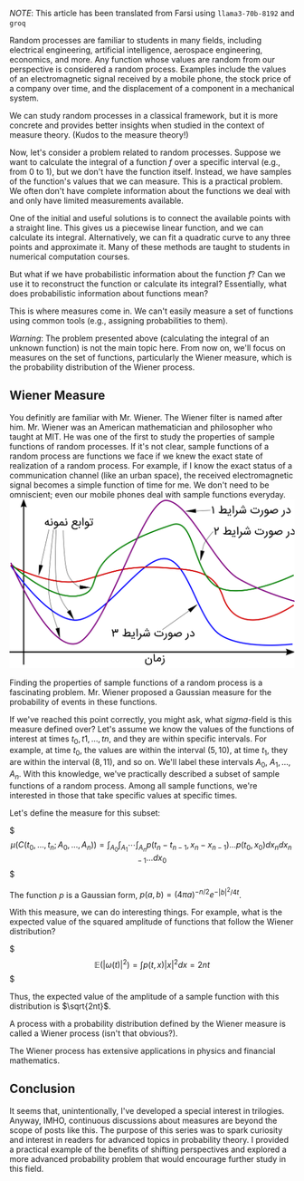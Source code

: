 *NOTE*: This article has been translated from Farsi using `llama3-70b-8192` and `groq`

Random processes are familiar to students in many fields, including electrical engineering, artificial intelligence, aerospace engineering, economics, and more. Any function whose values are random from our perspective is considered a random process. Examples include the values of an electromagnetic signal received by a mobile phone, the stock price of a company over time, and the displacement of a component in a mechanical system.

We can study random processes in a classical framework, but it is more concrete and provides better insights when studied in the context of measure theory. (Kudos to the measure theory!)

Now, let's consider a problem related to random processes. Suppose we want to calculate the integral of a function $f$ over a specific interval (e.g., from 0 to 1), but we don't have the function itself. Instead, we have samples of the function's values that we can measure. This is a practical problem. We often don't have complete information about the functions we deal with and only have limited measurements available.

One of the initial and useful solutions is to connect the available points with a straight line. This gives us a piecewise linear function, and we can calculate its integral. Alternatively, we can fit a quadratic curve to any three points and approximate it. Many of these methods are taught to students in numerical computation courses.

But what if we have probabilistic information about the function $f$? Can we use it to reconstruct the function or calculate its integral? Essentially, what does probabilistic information about functions mean?

This is where measures come in. We can't easily measure a set of functions using common tools (e.g., assigning probabilities to them).

*Warning*: The problem presented above (calculating the integral of an unknown function) is not the main topic here. From now on, we'll focus on measures on the set of functions, particularly the Wiener measure, which is the probability distribution of the Wiener process.

## Wiener Measure
You definitly are familiar with Mr. Wiener. The Wiener filter is named after him. Mr. Wiener was an American mathematician and philosopher who taught at MIT. He was one of the first to study the properties of sample functions of random processes. If it's not clear, sample functions of a random process are functions we face if we knew the exact state of realization of a random process. For example, if I know the exact status of a communication channel (like an urban space), the received electromagnetic signal becomes a simple function of time for me. We don't need to be omniscient; even our mobile phones deal with sample functions everyday.
![Sample Functions](img/stochastic-process-samples.svg "A Random Process")

Finding the properties of sample functions of a random process is a fascinating problem. Mr. Wiener proposed a Gaussian measure for the probability of events in these functions.

If we've reached this point correctly, you might ask, what $sigma$-field is this measure defined over? Let's assume we know the values of the functions of interest at times $t_0, t1, \ldots, tn$, and they are within specific intervals. For example, at time $t_0$, the values are within the interval $(5,10)$, at time $t_1$, they are within the interval $(8,11)$, and so on. We'll label these intervals $A_0$, $A_1, \ldots, A_n$. With this knowledge, we've practically described a subset of sample functions of a random process. Among all sample functions, we're interested in those that take specific values at specific times.

Let's define the measure for this subset:

$$$
\mu\left(C(t_0,\ldots,t_n;A_0,\ldots,A_n)\right)=
\int_{A_0}\int_{A_1}\cdots\int_{A_n}p(t_n-t_{n-1},x_n-x_{n-1})\ldots p(t_0,x_0)dx_ndx_{n-1}\ldots dx_0
$$$

The function $p$ is a Gaussian form, $p(a,b) = (4πa)^{-n/2} e^{-|b|^2/4t}$.

With this measure, we can do interesting things. For example, what is the expected value of the squared amplitude of functions that follow the Wiener distribution?

$$$
\mathbb{E}(|\omega(t)|^2)=\int p(t,x)|x|^2dx=2nt
$$$

Thus, the expected value of the amplitude of a sample function with this distribution is $\sqrt{2nt}$.

A process with a probability distribution defined by the Wiener measure is called a Wiener process (isn't that obvious?).

The Wiener process has extensive applications in physics and financial mathematics.

## Conclusion
It seems that, unintentionally, I've developed a special interest in trilogies. Anyway, IMHO, continuous discussions about measures are beyond the scope of posts like this. The purpose of this series was to spark curiosity and interest in readers for advanced topics in probability theory. I provided a practical example of the benefits of shifting perspectives and explored a more advanced probability problem that would encourage further study in this field.